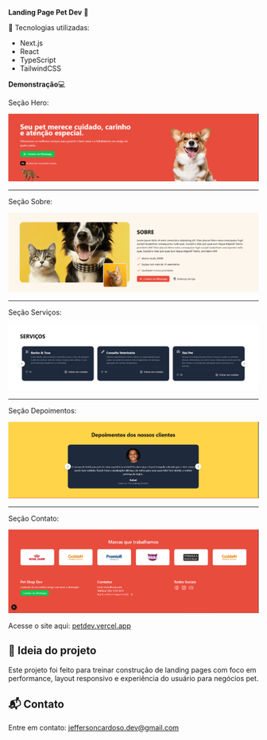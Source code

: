 **Landing Page Pet Dev** 🐾

 🚀 Tecnologias utilizadas:

- Next.js
- React
- TypeScript
- TailwindCSS

**Demonstração**💻 

Seção Hero:

![Imagem da home](./public/hero-web.png)


_____________________________________________

Seção Sobre:

![Imagem da home](./public/sobre-web.png)


_____________________________________________


Seção Serviços:

![Imagem da home](./public/servicos-web.png)


_____________________________________________


Seção Depoimentos:

![Imagem da home](./public/depoimentos-web.png)


_____________________________________________


Seção Contato:

![Imagem da home](./public/contato-web.png)



Acesse o site aqui: [petdev.vercel.app](https://landing-page-pet-dev.vercel.app/)


## 🧠 Ideia do projeto

Este projeto foi feito para treinar construção de landing pages com foco em performance, layout responsivo e experiência do usuário para negócios pet.

## 📬 Contato

Entre em contato: jeffersoncardoso.dev@gmail.com



